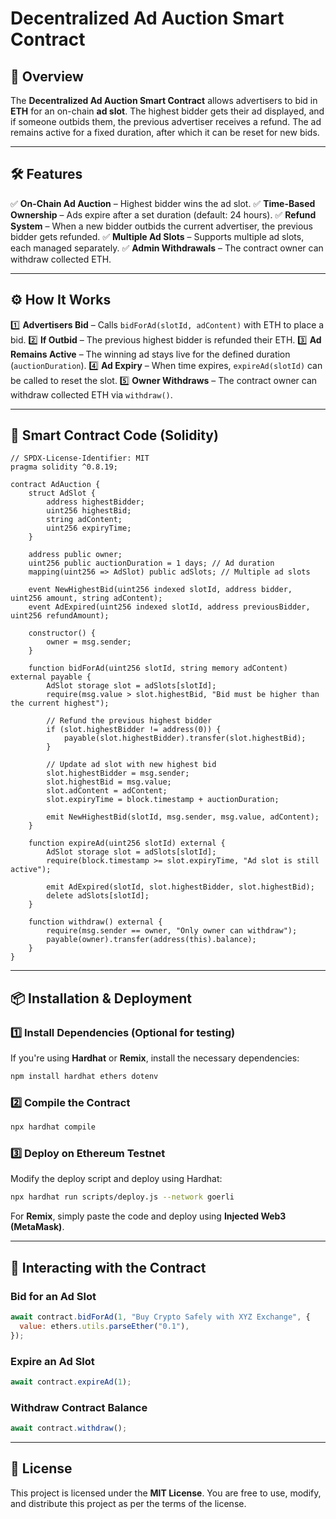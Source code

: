 # Decentralized Ad Auction Smart Contract

## 📌 Overview

The **Decentralized Ad Auction Smart Contract** allows advertisers to bid in **ETH** for an on-chain **ad slot**. The highest bidder gets their ad displayed, and if someone outbids them, the previous advertiser receives a refund. The ad remains active for a fixed duration, after which it can be reset for new bids.

---

## 🛠️ Features

✅ **On-Chain Ad Auction** – Highest bidder wins the ad slot.
✅ **Time-Based Ownership** – Ads expire after a set duration (default: 24 hours).
✅ **Refund System** – When a new bidder outbids the current advertiser, the previous bidder gets refunded.
✅ **Multiple Ad Slots** – Supports multiple ad slots, each managed separately.
✅ **Admin Withdrawals** – The contract owner can withdraw collected ETH.

---

## ⚙️ How It Works

1️⃣ **Advertisers Bid** – Calls `bidForAd(slotId, adContent)` with ETH to place a bid.
2️⃣ **If Outbid** – The previous highest bidder is refunded their ETH.
3️⃣ **Ad Remains Active** – The winning ad stays live for the defined duration (`auctionDuration`).
4️⃣ **Ad Expiry** – When time expires, `expireAd(slotId)` can be called to reset the slot.
5️⃣ **Owner Withdraws** – The contract owner can withdraw collected ETH via `withdraw()`.

---

## 📜 Smart Contract Code (Solidity)

```solidity
// SPDX-License-Identifier: MIT
pragma solidity ^0.8.19;

contract AdAuction {
    struct AdSlot {
        address highestBidder;
        uint256 highestBid;
        string adContent;
        uint256 expiryTime;
    }

    address public owner;
    uint256 public auctionDuration = 1 days; // Ad duration
    mapping(uint256 => AdSlot) public adSlots; // Multiple ad slots

    event NewHighestBid(uint256 indexed slotId, address bidder, uint256 amount, string adContent);
    event AdExpired(uint256 indexed slotId, address previousBidder, uint256 refundAmount);

    constructor() {
        owner = msg.sender;
    }

    function bidForAd(uint256 slotId, string memory adContent) external payable {
        AdSlot storage slot = adSlots[slotId];
        require(msg.value > slot.highestBid, "Bid must be higher than the current highest");

        // Refund the previous highest bidder
        if (slot.highestBidder != address(0)) {
            payable(slot.highestBidder).transfer(slot.highestBid);
        }

        // Update ad slot with new highest bid
        slot.highestBidder = msg.sender;
        slot.highestBid = msg.value;
        slot.adContent = adContent;
        slot.expiryTime = block.timestamp + auctionDuration;

        emit NewHighestBid(slotId, msg.sender, msg.value, adContent);
    }

    function expireAd(uint256 slotId) external {
        AdSlot storage slot = adSlots[slotId];
        require(block.timestamp >= slot.expiryTime, "Ad slot is still active");

        emit AdExpired(slotId, slot.highestBidder, slot.highestBid);
        delete adSlots[slotId];
    }

    function withdraw() external {
        require(msg.sender == owner, "Only owner can withdraw");
        payable(owner).transfer(address(this).balance);
    }
}
```

---

## 📦 Installation & Deployment

### 1️⃣ **Install Dependencies** (Optional for testing)

If you're using **Hardhat** or **Remix**, install the necessary dependencies:

```sh
npm install hardhat ethers dotenv
```

### 2️⃣ **Compile the Contract**

```sh
npx hardhat compile
```

### 3️⃣ **Deploy on Ethereum Testnet**

Modify the deploy script and deploy using Hardhat:

```sh
npx hardhat run scripts/deploy.js --network goerli
```

For **Remix**, simply paste the code and deploy using **Injected Web3 (MetaMask)**.

---

## 📡 Interacting with the Contract

### **Bid for an Ad Slot**

```js
await contract.bidForAd(1, "Buy Crypto Safely with XYZ Exchange", {
  value: ethers.utils.parseEther("0.1"),
});
```

### **Expire an Ad Slot**

```js
await contract.expireAd(1);
```

### **Withdraw Contract Balance**

```js
await contract.withdraw();
```

---

## 📜 License

This project is licensed under the **MIT License**. You are free to use, modify, and distribute this project as per the terms of the license.
